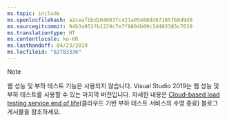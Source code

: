 ```yaml
---
ms.topic: include
ms.openlocfilehash: a2ceafbbd204083fc421a05488dd67185f68d9d8
ms.sourcegitcommit: 94b3a052fb1229c7e7f8804b09c1d403385c7630
ms.translationtype: HT
ms.contentlocale: ko-KR
ms.lasthandoff: 04/23/2019
ms.locfileid: "62783336"
---
```

> [!NOTE]
> 웹 성능 및 부하 테스트 기능은 사용되지 않습니다. Visual Studio 2019는 웹 성능 및 부하 테스트를 사용할 수 있는 마지막 버전입니다. 자세한 내용은 [Cloud-based load testing service end of life](https://devblogs.microsoft.com/devops/cloud-based-load-testing-service-eol/)(클라우드 기반 부하 테스트 서비스의 수명 종료) 블로그 게시물을 참조하세요.